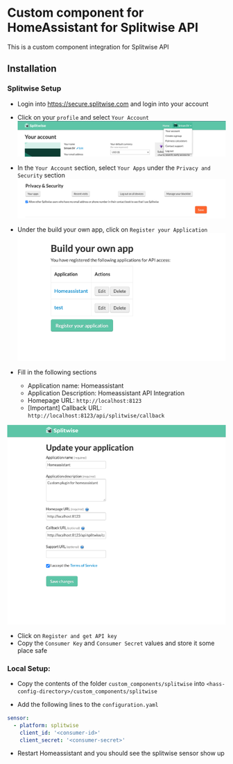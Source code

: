 # Custom component for HomeAssistant for Splitwise API

This is a custom component integration for Splitwise API

## Installation

### Splitwise Setup
- Login into https://secure.splitwise.com and login into your account
- Click on your `profile` and select `Your Account` 
![Account](images/account.png)

- In the `Your Account` section, select `Your Apps` under the `Privacy and Security` section ![Profile](images/profile.png)

- Under the build your own app, click on `Register your Application` ![Register](images/register.png)
- Fill in the following sections
  - Application name: Homeassistant
  - Application Description: Homeassistant API Integration
  - Homepage URL: `http://localhost:8123` 
  - [Important] Callback URL: `http://localhost:8123/api/splitwise/callback` 

![edit-app](images/edit-app.png)
- Click on `Register and get API key`
- Copy the `Consumer Key` and `Consumer Secret` values and store it some place safe

### Local Setup:
- Copy the contents of the folder `custom_components/splitwise` into `<hass-config-directory>/custom_components/splitwise`

- Add the following lines to the `configuration.yaml` 

```yaml
sensor:
  - platform: splitwise
    client_id: '<consumer-id>'
    client_secret: '<consumer-secret>'
```

- Restart Homeassistant and you should see the splitwise sensor show up